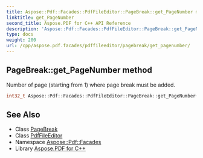 ```yaml
---
title: Aspose::Pdf::Facades::PdfFileEditor::PageBreak::get_PageNumber method
linktitle: get_PageNumber
second_title: Aspose.PDF for C++ API Reference
description: 'Aspose::Pdf::Facades::PdfFileEditor::PageBreak::get_PageNumber method. Number of page (starting from 1) where page break must be added in C++.'
type: docs
weight: 200
url: /cpp/aspose.pdf.facades/pdffileeditor/pagebreak/get_pagenumber/
---
```

## PageBreak::get_PageNumber method


Number of page (starting from 1) where page break must be added.

```cpp
int32_t Aspose::Pdf::Facades::PdfFileEditor::PageBreak::get_PageNumber() const
```

## See Also

* Class [PageBreak](../)
* Class [PdfFileEditor](../../)
* Namespace [Aspose::Pdf::Facades](../../../)
* Library [Aspose.PDF for C++](../../../../)
